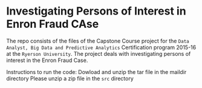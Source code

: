 # Investigating Persons of Interest in Enron Fraud CAse

The repo consists of the files of the Capstone Course project for the `Data Analyst, Big Data and Predictive Analytics` Certification program 2015-16 at the `Ryerson University`. The project deals with investigating persons of interest in the Enron Fraud Case. 

Instructions to run the code:
Dowload and unzip the tar file in the maildir directory
Please unzip a zip file in the `src` directory

